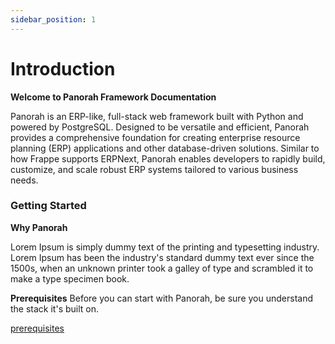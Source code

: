 ```yaml
---
sidebar_position: 1
---
```


# Introduction
**Welcome to Panorah Framework Documentation**

Panorah is an ERP-like, full-stack web framework built with Python and powered by PostgreSQL. Designed to be versatile and efficient, Panorah provides a comprehensive foundation for creating enterprise resource planning (ERP) applications and other database-driven solutions. Similar to how Frappe supports ERPNext, Panorah enables developers to rapidly build, customize, and scale robust ERP systems tailored to various business needs.


### Getting Started
**Why Panorah**

Lorem Ipsum is simply dummy text of the printing and typesetting industry. Lorem Ipsum has been the industry's standard dummy text ever since the 1500s, when an unknown printer took a galley of type and scrambled it to make a type specimen book.


**Prerequisites**
Before you can start with Panorah, be sure you understand the stack it's built on.

[prerequisites](prerequisites)